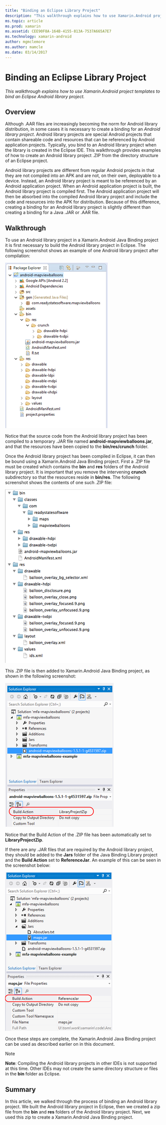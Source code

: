 ```yaml
---
title: "Binding an Eclipse Library Project"
description: "This walkthrough explains how to use Xamarin.Android project templates to bind an Eclipse Android library project."
ms.topic: article
ms.prod: xamarin
ms.assetid: CEE90F8A-164B-4155-813A-7537A665A7E7
ms.technology: xamarin-android
author: mgmclemore
ms.author: mamcle
ms.date: 03/14/2017
---
```


# Binding an Eclipse Library Project

_This walkthrough explains how to use Xamarin.Android project templates to bind an Eclipse Android library project._

<a name=overview />

## Overview

Although .AAR files are increasingly becoming the norm for Android library
distribution, in some cases it is necessary to create a binding for an
*Android library project*. Android library projects are special Android
projects that contain shareable code and resources that can be
referenced by Android application projects. Typically, you bind to an
Android library project when the library is created in the Eclipse IDE.
This walkthrough provides examples of how to create an Android
library project .ZIP from the directory structure of an Eclipse
project.

Android library projects are different from regular Android projects in
that they are not compiled into an APK and are not, on their own,
deployable to a device. Instead, an Android library project is meant to
be referenced by an Android application project. When an Android
application project is built, the Android library project is compiled
first. The Android application project will then be absorbed into the
compiled Android library project and include the code and resources
into the APK for distribution. Because of this difference, creating a
binding for an Android library project is slightly different than
creating a binding for a Java .JAR or .AAR file.


<a name="Walkthrough" />

## Walkthrough

To use an Android library project in a Xamarin.Android Java Binding 
project it is first necessary to build the Android library project in 
Eclipse. The following screenshot shows an example of one Android 
library project after compilation: 

[ ![Example library project in Eclipse](binding-a-library-project-images/build-lib-in-eclipse.png)](binding-a-library-project-images/build-lib-in-eclipse.png)

Notice that the source code from the Android library project has been 
compiled to a temporary .JAR file named 
**android-mapviewballoons.jar**, and that the resources have been copied 
to the **bin/res/crunch** folder. 

Once the Android library project has been compiled in Eclipse, it can 
then be bound using a Xamarin.Android Java Binding project. First a 
.ZIP file must be created which contains the **bin** and **res** 
folders of the Android library project. It is important that you remove
the intervening **crunch** subdirectory so that the resources
reside in **bin/res**. The following screenshot shows 
the contents of one such .ZIP file: 

[ ![Contents of Android library project .zip](binding-a-library-project-images/contents-of-zip-file.png)](binding-a-library-project-images/contents-of-zip-file.png)

This .ZIP file is then added to Xamarin.Android Java Binding
project, as shown in the following screenshot:

[ ![Zip added to Java Binding project](binding-a-library-project-images/zip-in-binding-project.png)](binding-a-library-project-images/zip-in-binding-project.png)

Notice that the Build Action of the .ZIP file has been
automatically set to **LibraryProjectZip**.

If there are any .JAR files that are required by the Android library 
project, they should be added to the **Jars** folder of the Java 
Binding Library project and the **Build Action** set to 
**ReferenceJar**. An example of this can be seen in the screenshot 
below: 

[ ![Build action set to ReferenceJar](binding-a-library-project-images/set-to-referencejar.png)](binding-a-library-project-images/set-to-referencejar.png)

Once these steps are complete, the Xamarin.Android Java Binding project can
be used as described earlier on in this document.

> [!NOTE]
> **Note**: Compiling the Android library projects in other IDEs is not supported at this time. Other IDEs may not create the same directory structure or files in the **bin** folder as Eclipse. 

<a name="Summary" /> 

## Summary

In this article, we walked through the process of binding an Android 
library project. We built the Android library project in Eclipse, then 
we created a zip file from the **bin** and **res** folders of the 
Android library project. Next, we used this zip to create a 
Xamarin.Android Java Binding project. 

